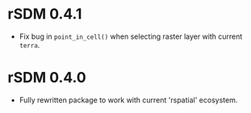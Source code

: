 # rSDM 0.4.1

* Fix bug in `point_in_cell()` when selecting raster layer with current `terra`.

# rSDM 0.4.0

* Fully rewritten package to work with current 'rspatial' ecosystem.
